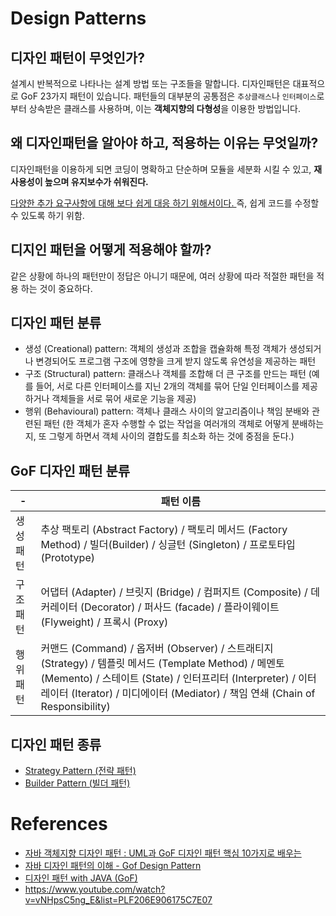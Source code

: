 # Design Patterns

## 디자인 패턴이 무엇인가?
설계시 반복적으로 나타나는 설계 방법 또는 구조들을 말합니다.
디자인패턴은 대표적으로 GoF 23가지 패턴이 있습니다.
패턴들의 대부분의 공통점은 `추상클래스`나 `인터페이스`로부터 상속받은 클래스를 사용하며, 
이는 **객체지향의 다형성**을 이용한 방법입니다.

## 왜 디자인패턴을 알아야 하고, 적용하는 이유는 무엇일까? 
디자인패턴을 이용하게 되면 코딩이 명확하고 단순하며 모듈을 세분화 시킬 수 있고, **재사용성이 높으며 유지보수가 쉬워진다.**

<u> 다양한 추가 요구사항에 대해 보다 쉽게 대응 하기 위해서이다. </u> 
즉, 쉽게 코드를 수정할 수 있도록 하기 위함.


## 디지인 패턴을 어떻게 적용해야 할까?

같은 상황에 하나의 패턴만이 정답은 아니기 때문에, 여러 상황에 따라 적절한 패턴을 적용 하는 것이 중요하다.

## 디자인 패턴 분류
- 생성 (Creational) pattern: 객체의 생성과 조합을 캡슐화해 특정 객체가 생성되거나 변경되어도 프로그램 구조에 영향을 크게 받지 않도록 유연성을 제공하는 패턴 
- 구조 (Structural) pattern: 클래스나 객체를 조합해 더 큰 구조를 만드는 패턴 (예를 들어, 서로 다른 인터페이스를 지닌 2개의 객체를 묶어 단일 인터페이스를 제공하거나 객체들을 서로 묶어 새로운 기능을 제공)
- 행위 (Behavioural) pattern: 객체나 클래스 사이의 알고리즘이나 책임 분배와 관련된 패턴 (한 객체가 혼자 수행할 수 없는 작업을 여러개의 객체로 어떻게 분배하는지, 또 그렇게 하면서 객체 사이의 결합도를 최소화 하는 것에 중점을 둔다.)

## GoF 디자인 패턴 분류
|-|패턴 이름
|----|--------------------------------------------------------|
|생성 패턴 | 추상 팩토리 (Abstract Factory) / 팩토리 메서드 (Factory Method) / 빌더(Builder) / 싱글턴 (Singleton) / 프로토타입(Prototype) |
|구조 패턴 | 어댑터 (Adapter) / 브릿지 (Bridge) / 컴퍼지트 (Composite) / 데커레이터 (Decorator) / 퍼사드 (facade) / 플라이웨이트 (Flyweight) / 프록시 (Proxy) |
|행위 패턴 | 커맨드 (Command) / 옵저버 (Observer) / 스트래티지 (Strategy) / 템플릿 메서드 (Template Method) / 메멘토 (Memento) / 스테이트 (State) / 인터프리터 (Interpreter) / 이터레이터 (Iterator) / 미디에이터 (Mediator) / 책임 연쇄 (Chain of Responsibility) |

## 디자인 패턴 종류 
* [Strategy Pattern (전략 패턴)](src/main/java/com/hyeonah/javalabs/designpattern/strategypattern/README.md)
* [Builder Pattern (빌더 패턴)](src/main/java/com/hyeonah/javalabs/designpattern/builderpattern/README.md)

# References
- [자바 객체지향 디자인 패턴 : UML과 GoF 디자인 패턴 핵심 10가지로 배우는](http://www.yes24.com/Product/Goods/12501269?OzSrank=5)
- [자바 디자인 패턴의 이해 - Gof Design Pattern](https://www.inflearn.com/course/%EC%9E%90%EB%B0%94-%EB%94%94%EC%9E%90%EC%9D%B8-%ED%8C%A8%ED%84%B4/dashboard)
- [디자인 패턴 with JAVA (GoF)](https://www.inflearn.com/course/Design-pattern-java)
- https://www.youtube.com/watch?v=vNHpsC5ng_E&list=PLF206E906175C7E07
